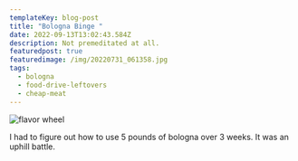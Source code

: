 ```yaml
---
templateKey: blog-post
title: "Bologna Binge "
date: 2022-09-13T13:02:43.584Z
description: Not premeditated at all.
featuredpost: true
featuredimage: /img/20220731_061358.jpg
tags:
  - bologna
  - food-drive-leftovers
  - cheap-meat
---
```

![flavor wheel](/img/7f5e5c3852f4d69e8c4188a751380b0f.0.jpg "Bologna")

I had to figure out how to use 5 pounds of bologna over 3 weeks. It was an uphill battle.
